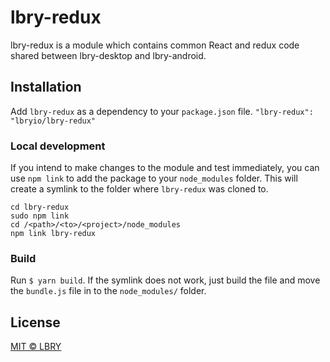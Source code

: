 # lbry-redux
lbry-redux is a module which contains common React and redux code shared between lbry-desktop and lbry-android.

## Installation
Add `lbry-redux` as a dependency to your `package.json` file.
`"lbry-redux": "lbryio/lbry-redux"`

### Local development
If you intend to make changes to the module and test immediately, you can use `npm link` to add the package to your `node_modules` folder. This will create a symlink to the folder where `lbry-redux` was cloned to.
```
cd lbry-redux
sudo npm link
cd /<path>/<to>/<project>/node_modules
npm link lbry-redux
````

### Build
Run `$ yarn build`. If the symlink does not work, just build the file and move the `bundle.js` file in to the `node_modules/` folder.

## License

[MIT © LBRY](LICENSE)
